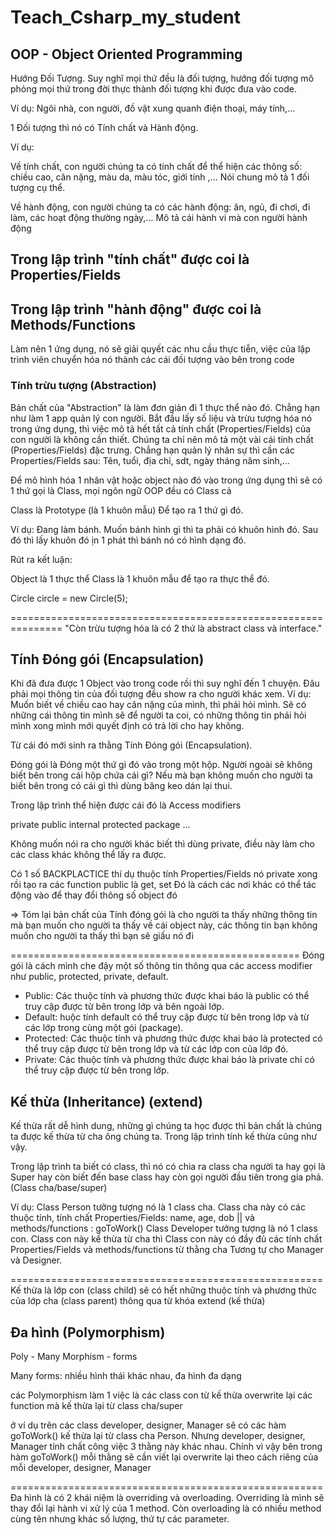 # Teach_Csharp_my_student

## OOP - Object Oriented Programming

Hướng Đối Tượng. Suy nghĩ mọi thứ đều là đối tượng, hướng đối tượng mô phỏng mọi thứ trong đời thực thành đối tượng khi được đưa vào code.

Ví dụ: Ngôi nhà, con người, đồ vật xung quanh điện thoại, máy tính,...

1 Đối tượng thì nó có Tính chất và Hành động.

Ví dụ: 

Về tính chất, con người chúng ta có tính chất để thể hiện các thông số: chiều cao, cân nặng, màu da, màu tóc, giới tính ,... Nói chung mô tả 1 đối tượng cụ thể.

Về hành động, con người chúng ta có các hành động: ăn, ngủ, đi chơi, đi làm, các hoạt động thường ngày,... Mô tả cái hành vi mà con người hành động

## Trong lập trình "tính chất" được coi là Properties/Fields

## Trong lập trình "hành động" được coi là Methods/Functions

Làm nên 1 ứng dụng, nó sẽ giải quyết các nhu cầu thực tiễn, việc của lập trình viên chuyển hóa nó thành các cái đối tượng vào bên trong code

### Tính trừu tượng  (Abstraction)

Bản chất của "Abstraction" là làm đơn giản đi 1 thực thể nào đó.
Chẳng hạn như làm 1 app quản lý con người. Bắt đầu lấy số liệu và trừu tượng hóa nó trong ứng dụng, thì việc mô tả hết tất cả tính chất (Properties/Fields) của con người là không cần thiết.
Chúng ta chỉ nên mô tả một vài cái tính chất (Properties/Fields) đặc trưng.
Chẳng hạn quản lý nhân sự thì cần các Properties/Fields sau: Tên, tuổi, địa chỉ, sdt, ngày tháng năm sinh,...

Để mô hình hóa 1 nhân vật hoặc object nào đó vào trong ứng dụng thì sẽ có 1 thứ gọi là Class, mọi ngôn ngữ OOP đều có Class cả

Class là Prototype (là 1 khuôn mẫu) Để tạo ra 1 thứ gì đó.

Ví dụ: Đang làm bánh. Muốn bánh hình gì thì ta phải có khuôn hình đó. Sau đó thì lấy khuôn đó ịn 1 phát thì bánh nó có hình dạng đó.

Rút ra kết luận: 

Object là 1 thực thể
Class là 1 khuôn mẫu để tạo ra thực thể đó.

Circle circle = new Circle(5);

===============================================================
"Còn trừu tượng hóa là có 2 thứ là abstract class và interface."


## Tính Đóng gói (Encapsulation)

Khi đã đưa được 1 Object vào trong code rồi thì suy nghĩ đến 1 chuyện. Đâu phải mọi thông tin của đối tượng đều show ra cho người khác xem.
Ví dụ: Muốn biết về chiều cao hay cân nặng của mình, thì phải hỏi mình. Sẽ có những cái thông tin mình sẽ để người ta coi, có những thông tin phải hỏi mình xong mình mới quyết định có trả lời cho hay không.

Từ cái đó mới sinh ra thằng Tính Đóng gói (Encapsulation).

Đóng gói là Đóng một thứ gì đó vào trong một hộp. Người ngoài sẽ không biết bên trong cái hộp chứa cái gì? Nếu mà bạn không muốn cho người ta biết bên trong có cái gì thì dùng băng keo dán lại thui.

Trong lập trình thể hiện được cái đó là Access modifiers

private
public
internal
protected
package
...

Không muốn nói ra cho người khác biết thì dùng private, điều này làm cho các class khác không thể lấy ra được.

Có 1 số BACKPLACTICE thí dụ thuộc tính Properties/Fields nó private xong rồi tạo ra các function public là get, set
Đó là cách các nơi khác có thể tác động vào để thay đổi thông số object đó

=> Tóm lại bản chất của Tính đóng gói là cho người ta thấy những thông tin mà bạn muốn cho người ta thấy về cái object này, các thông tin bạn không muốn cho người ta thấy thì bạn sẽ giấu nó đi

==================================================
Đóng gói là cách mình che đậy một số thông tin thông qua các access modifier như public, protected, private, default. 
  - Public: Các thuộc tính và phương thức được khai báo là public có thể truy cập được từ bên trong lớp và bên ngoài lớp.
  - Default: huộc tính default có thể truy cập được từ bên trong lớp và từ các lớp trong cùng một gói (package).
  - Protected: Các thuộc tính và phương thức được khai báo là protected có thể truy cập được từ bên trong lớp và từ các lớp con của lớp đó.
  - Private: Các thuộc tính và phương thức được khai báo là private chỉ có thể truy cập được từ bên trong lớp.


## Kế thừa (Inheritance) (extend) 

Kế thừa rất dễ hình dung, những gì chúng ta học được thì bản chất là chúng ta được kế thừa từ cha ông chúng ta. Trong lập trình tính kế thừa cũng như vậy.

Trong lập trình ta biết có class, thì nó có chia ra class cha người ta hay gọi là Super hay còn biết đến base class hay còn gọi người đầu tiên trong gia phả. (Class cha/base/super)

Ví dụ: 
Class Person tưởng tượng nó là 1 class cha. Class cha này có các thuộc tính, tính chất Properties/Fields:  name, age, dob || và methods/functions : goToWork() 
Class Developer tưởng tượng là nó 1 class con. Class con này kế thừa từ cha thì Class con này có đầy đủ các tính chất Properties/Fields và methods/functions từ thằng cha
Tương tự cho Manager và Designer. 

======================================================
Kế thừa là lớp con (class child) sẽ có hết những thuộc tính và phương thức của lớp cha (class parent) thông qua từ khóa extend (kế thừa) 

## Đa hình (Polymorphism)

Poly - Many
Morphism - forms

Many forms: nhiều hình thái khác nhau, đa hình đa dạng

các Polymorphism làm 1 việc là các class con từ kế thừa overwrite lại các function mà kế thừa lại từ class cha/super

ở ví dụ trên các class developer, designer, Manager sẽ có các hàm goToWork() kế thừa lại từ class cha Person. Nhưng developer, designer, Manager tính chất công việc 3 thằng này khác nhau.
Chính vì vậy bên trong hàm goToWork() mỗi thằng sẽ cần viết lại overwrite lại theo cách riêng của mỗi developer, designer, Manager

======================================================
Đa hình là có 2 khái niệm là overriding và overloading.
Overriding là mình sẽ thay đổi lại hành vi xử lý của 1 method.
Còn overloading là có nhiều method cùng tên nhưng khác số lượng, thứ tự các parameter.

